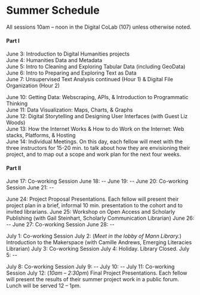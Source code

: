 # Summer Schedule

All sessions 10am – noon in the Digital CoLab (107) unless otherwise noted.  

#### Part I  

June 3: Introduction to Digital Humanities projects  
June 4: Humanities Data and Metadata  
June 5: Intro to Cleaning and Exploring Tabular Data (including GeoData)  
June 6: Intro to Preparing and Exploring Text as Data  
June 7: Unsupervised Text Analysis continued (Hour 1) & Digital File Organization (Hour 2)  
  
June 10: Getting Data: Webscraping, APIs, & Introduction to Programmatic Thinking  
June 11: Data Visualization: Maps, Charts, & Graphs  
June 12: Digital Storytelling and Designing User Interfaces (with Guest Liz Woods)  
June 13: How the Internet Works & How to do Work on the Internet: Web stacks, Platforms, & Hosting  
June 14: Individual Meetings. On this day, each fellow will meet with the three instructors for 15-20 min. to talk about how they are envisioning their project, and to map out a scope and work plan for the next four weeks.  

#### Part II

June 17: Co-working Session
June 18:  --
June 19:  --
June 20: Co-working Session
June 21: --
 
June 24: Project Proposal Presentations. Each fellow will present their project plan in a brief, informal 10 min. presentation to the cohort and to invited librarians.
June 25: Workshop on Open Access and Scholarly Publishing (with Gail Steinhart, Scholarly Communication Librarian)
June 26: --
June 27: Co-working Session
June 28: --
 
July 1: Co-working Session
July 2: (*Meet in the lobby of Mann Library.*) Introduction to the Makerspace (with Camille Andrews, Emerging Literacies Librarian)
July 3: Co-working Session
July 4: Holiday. Library Closed.
July 5: --
 
July 8: Co-working Session
July 9: --
July 10: --
July 11: Co-working Session
July 12: (*10am – 2:30pm*) Final Project Presentations. Each fellow will present the results of their summer project work in a public forum. Lunch will be served 12 – 1pm.
